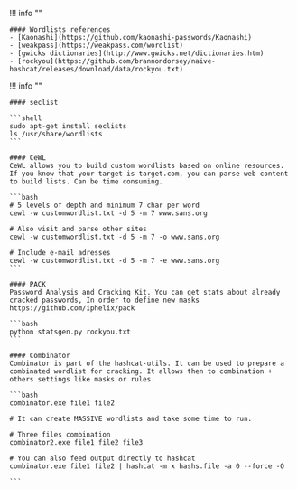 !!! info ""

    #### Wordlists references
    - [Kaonashi](https://github.com/kaonashi-passwords/Kaonashi)
    - [weakpass](https://weakpass.com/wordlist)
    - [gwicks dictionaries](http://www.gwicks.net/dictionaries.htm)
    - [rockyou](https://github.com/brannondorsey/naive-hashcat/releases/download/data/rockyou.txt)


!!! info ""

    #### seclist

    ```shell
    sudo apt-get install seclists
    ls /usr/share/wordlists
    ```

    #### CeWL 
    CeWL allows you to build custom wordlists based on online resources. If you know that your target is target.com, you can parse web content to build lists. Can be time consuming.

    ```bash
    # 5 levels of depth and minimum 7 char per word
    cewl -w customwordlist.txt -d 5 -m 7 www.sans.org

    # Also visit and parse other sites
    cewl -w customwordlist.txt -d 5 -m 7 -o www.sans.org

    # Include e-mail adresses
    cewl -w customwordlist.txt -d 5 -m 7 -e www.sans.org
    ```

    #### PACK
    Password Analysis and Cracking Kit. You can get stats about already cracked passwords, In order to define new masks https://github.com/iphelix/pack

    ```bash
    python statsgen.py rockyou.txt
    ```

    #### Combinator
    Combinator is part of the hashcat-utils. It can be used to prepare a combinated wordlist for cracking. It allows then to combination + others settings like masks or rules.

    ```bash
    combinator.exe file1 file2

    # It can create MASSIVE wordlists and take some time to run.

    # Three files combination
    combinator2.exe file1 file2 file3

    # You can also feed output directly to hashcat
    combinator.exe file1 file2 | hashcat -m x hashs.file -a 0 --force -O

    ```
